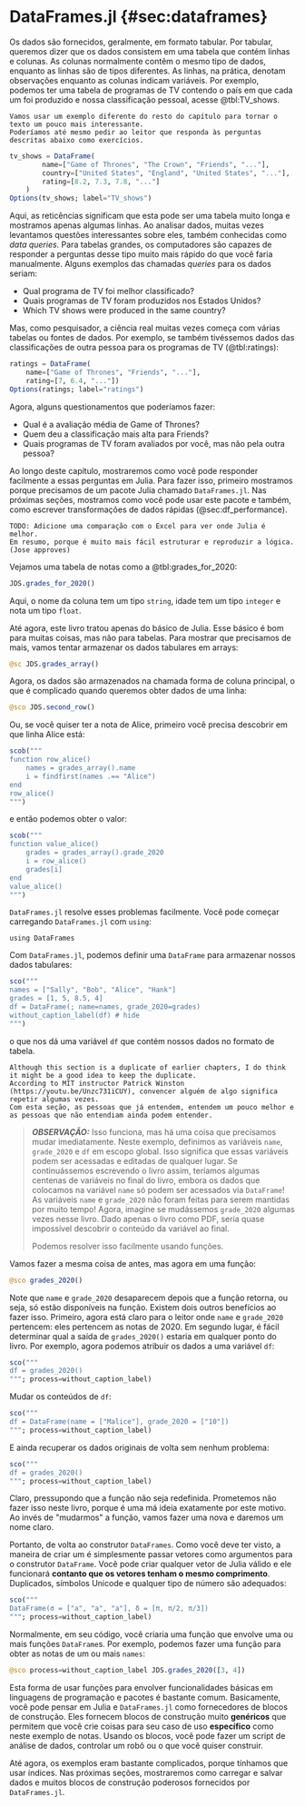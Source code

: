 # DataFrames.jl {#sec:dataframes}

Os dados são fornecidos, geralmente, em formato tabular.
Por tabular, queremos dizer que os dados consistem em uma tabela que contém linhas e colunas.
As colunas normalmente contêm o mesmo tipo de dados, enquanto as linhas são de tipos diferentes.
As linhas, na prática, denotam observações enquanto as colunas indicam variáveis.
Por exemplo, podemos ter uma tabela de programas de TV contendo o país em que cada um foi produzido e nossa classificação pessoal, acesse @tbl:TV_shows.

```{=comment}
Vamos usar um exemplo diferente do resto do capítulo para tornar o texto um pouco mais interessante.
Poderíamos até mesmo pedir ao leitor que responda às perguntas descritas abaixo como exercícios.
```

```jl
tv_shows = DataFrame(
        name=["Game of Thrones", "The Crown", "Friends", "..."],
        country=["United States", "England", "United States", "..."],
        rating=[8.2, 7.3, 7.8, "..."]
    )
Options(tv_shows; label="TV_shows")
```

Aqui, as reticências significam que esta pode ser uma tabela muito longa e mostramos apenas algumas linhas.
Ao analisar dados, muitas vezes levantamos questões interessantes sobre eles, também conhecidas como _data queries_.
Para tabelas grandes, os computadores são capazes de responder a  perguntas desse tipo muito mais rápido do que você faria manualmente.
Alguns exemplos das chamadas _queries_ para os dados seriam:

- Qual programa de TV foi melhor classificado?
- Quais programas de TV foram produzidos nos Estados Unidos?
- Which TV shows were produced in the same country?

Mas, como pesquisador, a ciência real muitas vezes começa com várias tabelas ou fontes de dados.
Por exemplo, se também tivéssemos dados das classificações de outra pessoa para os programas de TV (@tbl:ratings):

```jl
ratings = DataFrame(
    name=["Game of Thrones", "Friends", "..."],
    rating=[7, 6.4, "..."])
Options(ratings; label="ratings")
```

Agora, alguns questionamentos que poderíamos fazer:

- Qual é a avaliação média de Game of Thrones?
- Quem deu a classificação mais alta para Friends?
- Quais programas de TV foram avaliados por você, mas não pela outra pessoa?

Ao longo deste capítulo, mostraremos como você pode responder facilmente a essas perguntas em Julia.
Para fazer isso, primeiro mostramos porque precisamos de um pacote Julia chamado `DataFrames.jl`.
Nas próximas seções, mostramos como você pode usar este pacote e também, como escrever transformações de dados rápidas (@sec:df_performance).

```{=comment}
TODO: Adicione uma comparação com o Excel para ver onde Julia é melhor.
Em resumo, porque é muito mais fácil estruturar e reproduzir a lógica.
(Jose approves)
```

Vejamos uma tabela de notas como a @tbl:grades_for_2020:

```jl
JDS.grades_for_2020()
```

Aqui, o nome da coluna tem um tipo `string`, idade tem um tipo `integer` e nota um tipo `float`.

Até agora, este livro tratou apenas do básico de Julia.
Esse básico é bom para muitas coisas, mas não para tabelas.
Para mostrar que precisamos de mais, vamos tentar armazenar os dados tabulares em arrays:

```jl
@sc JDS.grades_array()
```

Agora, os dados são armazenados na chamada forma de coluna principal, o que é complicado quando queremos obter dados de uma linha:

```jl
@sco JDS.second_row()
```

Ou, se você quiser ter a nota de Alice, primeiro você precisa descobrir em que linha Alice está:

```jl
scob("""
function row_alice()
    names = grades_array().name
    i = findfirst(names .== "Alice")
end
row_alice()
""")
```

e então podemos obter o valor:

```jl
scob("""
function value_alice()
    grades = grades_array().grade_2020
    i = row_alice()
    grades[i]
end
value_alice()
""")
```

`DataFrames.jl` resolve esses problemas facilmente.
Você pode começar carregando `DataFrames.jl` com `using`:

```
using DataFrames
```

Com `DataFrames.jl`, podemos definir uma `DataFrame` para armazenar nossos dados tabulares:

```jl
sco("""
names = ["Sally", "Bob", "Alice", "Hank"]
grades = [1, 5, 8.5, 4]
df = DataFrame(; name=names, grade_2020=grades)
without_caption_label(df) # hide
""")
```

o que nos dá uma variável `df` que contém nossos dados no formato de tabela.

```{=comment}
Although this section is a duplicate of earlier chapters, I do think it might be a good idea to keep the duplicate.
According to MIT instructor Patrick Winston (https://youtu.be/Unzc731iCUY), convencer alguém de algo significa repetir algumas vezes.
Com esta seção, as pessoas que já entendem, entendem um pouco melhor e as pessoas que não entendiam ainda podem entender.
```

> **_OBSERVAÇÃO:_**
> Isso funciona, mas há uma coisa que precisamos mudar imediatamente.
> Neste exemplo, definimos as variáveis `name`, `grade_2020` e `df` em escopo global.
> Isso significa que essas variáveis podem ser acessadas e editadas de qualquer lugar.
> Se continuássemos escrevendo o livro assim, teríamos algumas centenas de variáveis no final do livro, embora os dados que colocamos na variável `name` só podem ser acessados via `DataFrame`!
> As variáveis `name` e `grade_2020` não foram feitas para serem mantidas por muito tempo!
> Agora, imagine se mudássemos `grade_2020` algumas vezes nesse livro.
> Dado apenas o livro como PDF, seria quase impossível descobrir o conteúdo da variável ao final.
>
> Podemos resolver isso facilmente usando funções.

Vamos fazer a mesma coisa de antes, mas agora em uma função:

```jl
@sco grades_2020()
```

Note que `name` e `grade_2020` desaparecem depois que a função retorna, ou seja, só estão disponíveis na função.
Existem dois outros benefícios ao fazer isso.
Primeiro, agora está claro para o leitor onde `name` e `grade_2020` pertencem: eles pertencem as notas de 2020.
Em segundo lugar, é fácil determinar qual a saída de `grades_2020()` estaria em qualquer ponto do livro.
Por exemplo, agora podemos atribuir os dados a uma variável `df`:

```jl
sco("""
df = grades_2020()
"""; process=without_caption_label)
```

Mudar os conteúdos de `df`:

```jl
sco("""
df = DataFrame(name = ["Malice"], grade_2020 = ["10"])
"""; process=without_caption_label)
```

E ainda recuperar os dados originais de volta sem nenhum problema:

```jl
sco("""
df = grades_2020()
"""; process=without_caption_label)
```

Claro, pressupondo que a função não seja redefinida.
Prometemos não fazer isso neste livro, porque é uma má ideia exatamente por este motivo.
Ao invés de "mudarmos" a função, vamos fazer uma nova e daremos um nome claro.

Portanto, de volta ao construtor `DataFrames`.
Como você deve ter visto, a maneira de criar um é simplesmente passar vetores como argumentos para o construtor `DataFrame`.
Você pode criar qualquer vetor de Julia válido e ele funcionará **contanto que os vetores tenham o mesmo comprimento**.
Duplicados, símbolos Unicode e qualquer tipo de número são adequados:

```jl
sco("""
DataFrame(σ = ["a", "a", "a"], δ = [π, π/2, π/3])
"""; process=without_caption_label)
```

Normalmente, em seu código, você criaria uma função que envolve uma ou mais funções `DataFrame`s.
Por exemplo, podemos fazer uma função para obter as notas de um ou mais `names`:

```jl
@sco process=without_caption_label JDS.grades_2020([3, 4])
```

Esta forma de usar funções para envolver funcionalidades básicas em linguagens de programação e pacotes é bastante comum.
Basicamente, você pode pensar em Julia e `DataFrames.jl` como fornecedores de blocos de construção.
Eles fornecem blocos de construção muito **genéricos** que permitem que você crie coisas para seu caso de uso **específico** como neste exemplo de notas.
Usando os blocos, você pode fazer um script de análise de dados, controlar um robô ou o que você quiser construir.

Até agora, os exemplos eram bastante complicados, porque tínhamos que usar índices.
Nas próximas seções, mostraremos como carregar e salvar dados e muitos blocos de construção poderosos fornecidos por `DataFrames.jl`.
